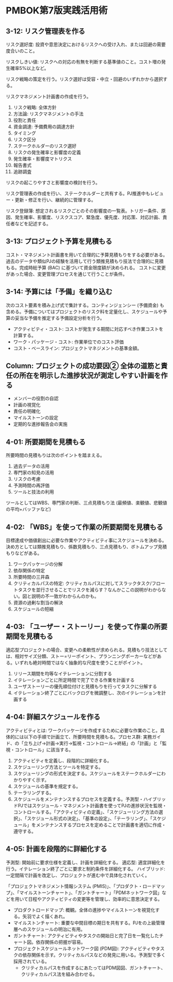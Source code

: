 # PMBOK第7版実践活用術

## 3-12: リスク管理表を作る

リスク選好度: 投資や意思決定におけるリスクへの受け入れ、または回避の需要度合いのこと。

リスクしきい値: リスクへの対応の有無を判断する基準値のこと。コスト増の発生確率5%以上など。

リスク戦略の策定を行う。リスク選好は受容・中立・回避のいずれかから選択する。

リスクマネジメント計画書の作成を行う。

1. リスク戦略: 全体方針
2. 方法論: リスクマネジメントの手法
3. 役割と責任
4. 資金調達: 予備費用の調達方針
5. タイミング
6. リスク区分
7. ステークホルダーのリスク選好
8. リスクの発生確率と影響度の定義
9. 発生確率・影響度マトリクス
10. 報告書式
11. 追跡調査

リスクの起こりやすさと影響度の検討を行う。

リスク管理表の作成を行い、ステークホルダーと共有する。PJ推進中もレビュー・更新・修正を行い、継続的に管理する。

リスク登録簿: 想定されるリスクごとのその影響度の一覧表。トリガー条件、原因、発生確率、影響度、リスクスコア、緊急度、優先度、対応策、対応計画、責任者などを記述する。

## 3-13: プロジェクト予算を見積もる

コスト・マネジメント計画書を用いて合理的に予算見積もりをする必要がある。過去のデータや類似PJの経験を活用して行う類推見積もり技法で合理的に見積もる。完成時総予算 (BAC) に基づいて資金限度額が決められる。
コストに変更があった場合、変更管理プロセスを通じて行うことが条件。

## 3-14: 予算には「予備」を織り込む

次のコスト要素を積み上げ式で集計する。コンティンジェンシー (予備資金) も含める。予備についてはプロジェクトのリスク料を定量化し、スケジュールや予算の妥当な予備を推定する予備設定分析を行う。

- アクティビティ・コスト: コストが発生する期間に対応すべき作業コストを計算する。
- ワーク・パッケージ・コスト: 作業単位でのコスト評価
- コスト・ベースライン: プロジェクトマネジメントの基準金額。

## Column: プロジェクトの成功要因② 全体の道筋と責任の所在を明示した進捗状況が測定しやすい計画を作る

- メンバーの役割の自認
- 計画の視覚化
- 責任の明確化
- マイルストーンの設定
- 定期的な進捗報告会の実施

## 4-01: 所要期間を見積もる

所要時間の見積もりは次のポイントを踏まえる。

1. 過去データの活用
2. 専門家の知見の活用
3. リスクの考慮
4. 予測時間の再評価
5. ツールと技法の利用

ツールとしてはWBS、専門家の判断、三点見積もり法 (最頻値、楽観値、悲観値の平均+バッファなど)

## 4-02: 「WBS」を使って作業の所要期間を見積もる

目標達成や価値創出に必要な作業やアクティビティ事にスケジュールを決める。決め方としては類推見積もり、係数見積もり、三点見積もり、ボトムアップ見積もりなどがある。

1. ワークパッケージの分解
2. 依存関係の特定
3. 所要時間の三井森
4. クリティカルパスの特定: クリティカルパスに対してスラックタスク/フロートタスクを並行させることでリスクを減らす？なんかここの説明がわからない。図と説明の不一致がわからんのかも。
5. 資源の過剰な割当の解決
6. スケジュールの短縮

## 4-03: 「ユーザー・ストーリー」を使って作業の所要期間を見積もる

適応型プロジェクトの場合、変更への柔軟性が求められる。見積もり技法としては、相対サイズ分類、ストー=リーポイント、プランニングポーカーなどがある。いずれも絶対時間ではなく抽象的な尺度を使うことがポイント。

1. リリース期間を均等なイテレーションに分割する
2. イテレーションごとに所定時間で完了できる作業を計画する
3. ユーザストーリーの優先順位付けと見積もりを行ってタスクに分解する
4. イテレーション終了ごとにバックログを微調整し、次のイテレーションを計画する

## 4-04: 詳細スケジュールを作る

アクティビティとは: ワークパッケージを作成するために必要な作業のこと。具体的には以下の手順で計画立て、所要時間を見積もる。プロセス群: 実務ガイド、の「立ち上げ→計画→実行→監視・コントロール→終結」の「計画」と「監視・コントロール」に該当する。

1. アクティビティを定義し、段階的に詳細化する。
2. スケジューリング方法とツールを特定する。
3. スケジューリングの形式を決定する。スケジュールをステークホルダーにわかりやすく示す。
4. スケジュールの基準を規定する。
5. テーラリングする。
6. スケジュールをメンテナンスするプロセスを定義する。予測型・ハイブリッドPJではスケジュール・マネジメント計画書を使ってPJの進捗状況を監視・コントロールする。「アクティビティの定義」、「スケジューリング方法の選択」、「スケジュール形式の決定」、「基準の設定」、「テーラリング」、「スケジュール」をメンテナンスするプロセスを定めることで計画書を適切に作成・遵守する。

## 4-05: 計画を段階的に詳細化する

予測型: 開始前に要求仕様を定義し、計画を詳細化する。
適応型: 適宜詳細化を行う。イテレーション終了ごとに要求と制約条件を詳細化する。
ハイブリッド: 一定間隔で計画を改定し、プロジェクトが進む中で具体化されていく。

「プロジェクトマネジメント情報システム (PMIS)」、「プロダクト・ロードマップ」、「マイルストーンチャート」、「ガントチャート」「PDMネットワーク図」などを用いて日程やアクティビティの変更等を管理し、効率的に意思決定する。

- プロダクトロードマップ: 概観。全体の進捗やマイルストーンを視覚化する。矢羽でよく描くあれ。
- マイルストンチャート: 重要な中間目標の期日を共有する。PJをの上級管理層へのスケジュールの明治に有用。
- ガントチャート: アクティビティやタスクの開始日と完了日を一覧化したチャート図。依存関係の把握が容易。
- プロジェクトスケジュールネットワーク図 (PDM図): アクティビティやタスクの依存関係を示す。クリティカルパスなどの発見に用いる。予測型で多く採用されている。
  - クリティカルパスを作成するにあたってはPDM図図、ガントチャート、クリティカルパス法を組み合わせる。
